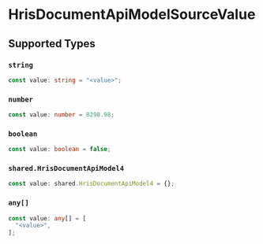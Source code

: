 # HrisDocumentApiModelSourceValue


## Supported Types

### `string`

```typescript
const value: string = "<value>";
```

### `number`

```typescript
const value: number = 8298.98;
```

### `boolean`

```typescript
const value: boolean = false;
```

### `shared.HrisDocumentApiModel4`

```typescript
const value: shared.HrisDocumentApiModel4 = {};
```

### `any[]`

```typescript
const value: any[] = [
  "<value>",
];
```

